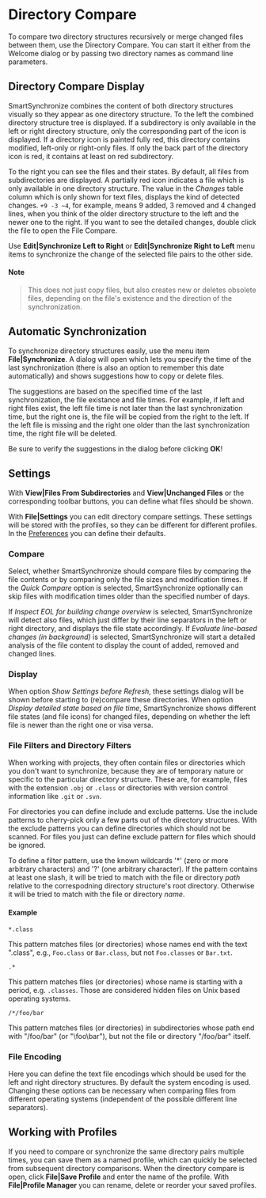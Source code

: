 # Directory Compare

To compare two directory structures recursively or merge changed files between them, use the Directory Compare.
You can start it either from the Welcome dialog or by passing two directory names as command line parameters.

## Directory Compare Display

SmartSynchronize combines the content of both directory structures visually so they appear as one directory structure.
To the left the combined directory structure tree is displayed.
If a subdirectory is only available in the left or right directory structure, only the corresponding part of the icon is displayed.
If a directory icon is painted fully red, this directory contains modified, left-only or right-only files.
If only the back part of the directory icon is red, it contains at least on red subdirectory.



To the right you can see the files and their states.
By default, all files from subdirectories are displayed.
A partially red icon indicates a file which is only available in one directory structure.
The value in the *Changes* table column which is only shown for text files, displays the kind of detected changes.
`+9 -3 ~4`, for example, means 9 added, 3 removed and 4 changed lines, when you think of the older directory structure to the left and the newer one to the right.
If you want to see the detailed changes, double click the file to open the File Compare.

Use **Edit\|Synchronize Left to Right** or **Edit\|Synchronize Right to Left** menu items to synchronize the change of the selected file pairs to the other side.

#### Note
> This does not just copy files, but also creates new or deletes obsolete files, depending on the file's existence and the direction of the synchronization.

## Automatic Synchronization

To synchronize directory structures easily, use the menu item **File\|Synchronize**.
A dialog will open which lets you specify the time of the last synchronization (there is also an option to remember this date automatically) and shows suggestions how to copy or delete files.

The suggestions are based on the specified time of the last synchronization, the file existance and file times.
For example, if left and right files exist, the left file time is not later than the last synchronization time, but the right one is, the file will be copied from the right to the left.
If the left file is missing and the right one older than the last synchronization time, the right file will be deleted.

Be sure to verify the suggestions in the dialog before clicking **OK**!

## Settings

With **View\|Files From Subdirectories** and **View\|Unchanged Files** or the corresponding toolbar buttons, you can define what files should be shown.

With **File\|Settings** you can edit directory compare settings.
These settings will be stored with the profiles, so they can be different for different profiles.
In the [Preferences](Configurations.md#preferences) you can define their defaults.

### Compare

Select, whether SmartSynchronize should compare files by comparing the file contents or by comparing only the file sizes and modification times.
If the *Quick Compare* option is selected, SmartSynchronize optionally can skip files with modification times older than the specified number of days.

If *Inspect EOL for building change overview* is selected, SmartSynchronize will detect also files, which just differ by their line separators in the left or right directory, and displays the file state accordingly.
If *Evaluate line-based changes (in background)* is selected, SmartSynchronize will start a detailed analysis of the file content to display the count of added, removed and changed lines.

### Display

When option *Show Settings before Refresh*, these settings dialog will be shown before starting to (re)compare these directories.
When option *Display detailed state based on file time*, SmartSynchronize shows different file states (and file icons) for changed files, depending on whether the left file is newer than the right one or visa versa.

### File Filters and Directory Filters

When working with projects, they often contain files or directories which you don't want to synchronize, because they are of temporary nature or specific to the particular directory structure.
These are, for example, files with the extension `.obj` or `.class` or directories with version control information like `.git` or `.svn`.


For directories you can define include and exclude patterns.
Use the include patterns to cherry-pick only a few parts out of the directory structures.
With the exclude patterns you can define directories which should not be scanned.
For files you just can define exclude pattern for files which should be ignored.


To define a filter pattern, use the known wildcards '*' (zero or more arbitrary characters) and '?' (one arbitrary character).
If the pattern contains at least one slash, it will be tried to match with the file or directory *path* relative to the correspodning directory structure's root directory.
Otherwise it will be tried to match with the file or directory *name*.

#### Example
```
*.class
```
This pattern matches files (or directories) whose names end with the text ".class", e.g., `Foo.class` or `Bar.class`, but not `Foo.classes` or `Bar.txt`.


```
.*
```
This pattern matches files (or directories) whose name is starting with a period, e.g. `.classes`.
Those are considered hidden files on Unix based operating systems.


```
/*/foo/bar
```
This pattern matches files (or directories) in subdirectories whose path end with "/foo/bar" (or "\foo\bar"), but not the file or directory "/foo/bar" itself.

### File Encoding

Here you can define the text file encodings which should be used for the left and right directory structures.
By default the system encoding is used.
Changing these options can be necessary when comparing files from different operating systems (independent of the possible different line separators).

## Working with Profiles

If you need to compare or synchronize the same directory pairs multiple times, you can save them as a named profile, which can quickly be selected from subsequent directory comparisons.
When the directory compare is open, click **File\|Save Profile** and enter the name of the profile.
With **File\|Profile Manager** you can rename, delete or reorder your saved profiles.
